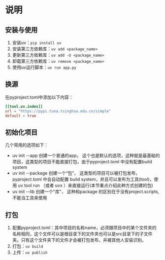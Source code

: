 # 说明

## 安装与使用

1. 安装uv：`pip install uv`
2. 安装第三方依赖库：`uv add <package_name>`
3. 更新第三方依赖库：`uv add -U <package_name>`
4. 卸载第三方依赖库：`uv remove <package_name>`
5. 使用uv运行脚本：`uv run app.py`

## 换源

在pyproject.toml中添加以下内容：

```toml
[[tool.uv.index]]
url = "https://pypi.tuna.tsinghua.edu.cn/simple"
default = true
```

## 初始化项目

几个常用的选项如下：

- uv init --app 创建一个普通的app， 这个也是默认的选项，这种就是最基础的项目，这类型的项目不能直接打包，由于pyproject.toml
  中没有配置build system
- uv init --package 创建一个“包”， 这类型的项目可以被打包发布，pyproject.toml 中会自动配置 build
  system，并且可以发布为工具(tool)，使用 uv tool run （或者 uvx ）来直接运行(本节重点介绍此种方式创建的包)
- uv init --lib 创建一个"库"， 这种和package 的区别在于没有project.scripts, 不能当工具来使用

## 打包

1. 配置pyproject.toml：其中项目的名称name，必须跟项目中的某个文件夹的名称相同，这个文件可以是根目录下的文件夹也可以是src目录下的子文件夹。只有这个文件夹下的文件才会被打包发布，并被其他人安装识别。
2. 打包：`uv build`
3. 上传：`uv publish`
